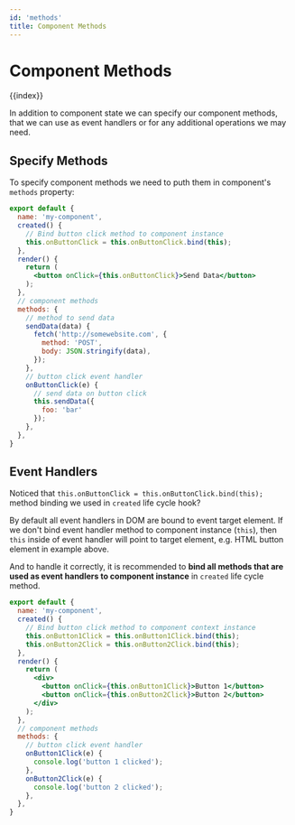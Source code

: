 ```yaml
---
id: 'methods'
title: Component Methods
---
```

# Component Methods

{{index}}

In addition to component state we can specify our component methods, that we can use as event handlers or for any additional operations we may need.

## Specify Methods

To specify component methods we need to puth them in component's `methods` property:

```jsx
export default {
  name: 'my-component',
  created() {
    // Bind button click method to component instance
    this.onButtonClick = this.onButtonClick.bind(this);
  },
  render() {
    return (
      <button onClick={this.onButtonClick}>Send Data</button>
    );
  },
  // component methods
  methods: {
    // method to send data
    sendData(data) {
      fetch('http://somewebsite.com', {
        method: 'POST',
        body: JSON.stringify(data),
      });
    },
    // button click event handler
    onButtonClick(e) {
      // send data on button click
      this.sendData({
        foo: 'bar'
      });
    },
  },
}
```

## Event Handlers

Noticed that `this.onButtonClick = this.onButtonClick.bind(this);` method binding we used in `created` life cycle hook?

By default all event handlers in DOM are bound to event target element. If we don't bind event handler method to component instance (`this`), then `this` inside of event handler will point to target element, e.g. HTML button element in example above.

And to handle it correctly, it is recommended to **bind all methods that are used as event handlers to component instance** in `created` life cycle method.

```jsx
export default {
  name: 'my-component',
  created() {
    // Bind button click method to component context instance
    this.onButton1Click = this.onButton1Click.bind(this);
    this.onButton2Click = this.onButton2Click.bind(this);
  },
  render() {
    return (
      <div>
        <button onClick={this.onButton1Click}>Button 1</button>
        <button onClick={this.onButton2Click}>Button 2</button>
      </div>
    );
  },
  // component methods
  methods: {
    // button click event handler
    onButton1Click(e) {
      console.log('button 1 clicked');
    },
    onButton2Click(e) {
      console.log('button 2 clicked');
    },
  },
}
```
